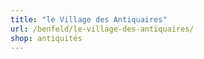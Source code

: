 ```yaml
---
title: "le Village des Antiquaires"
url: /benfeld/le-village-des-antiquaires/
shop: antiquités
---
```

